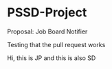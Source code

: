 # PSSD-Project

Proposal: Job Board Notifier







Testing that the pull request works


Hi, this is JP and this is also SD
